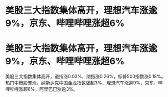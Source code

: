 # 美股三大指数集体高开，理想汽车涨逾9%，京东、哔哩哔哩涨超6%

# 美股三大指数集体高开，理想汽车涨逾9%，京东、哔哩哔哩涨超6%

美股三大指数集体高开，道指涨0.03%，纳指涨0.26%，标普500指数涨0.18%。热门中概股普涨，纳斯达克中国金龙指数涨超3%，理想汽车涨逾9%，京东、哔哩哔哩涨超6%，阿里巴巴涨逾3%。

